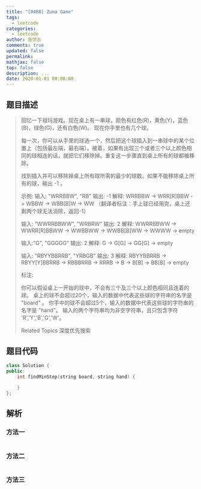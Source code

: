 ```yaml
---
title: "[0488] Zuma Game"
tags:
  - leetcode
categories:
  - leetcode
author: 张学志
comments: true
updated: false
permalink:
mathjax: false
top: false
description: ...
date: 2020-01-01 00:08:08
---
```


## 题目描述

> 回忆一下祖玛游戏。现在桌上有一串球，颜色有红色(R)，黄色(Y)，蓝色(B)，绿色(G)，还有白色(W)。 现在你手里也有几个球。 
> 
> 每一次，你可以从手里的球选一个，然后把这个球插入到一串球中的某个位置上（包括最左端，最右端）。接着，如果有出现三个或者三个以上颜色相同的球相连的话，就把它们移除掉。重复这一步骤直到桌上所有的球都被移除。 
> 
> 找到插入并可以移除掉桌上所有球所需的最少的球数。如果不能移除桌上所有的球，输出 -1 。 
> 
> 
> 示例:
> 输入: "WRRBBW", "RB" 
> 输出: -1 
> 解释: WRRBBW -> WRR[R]BBW -> WBBW -> WBB[B]W -> WW （翻译者标注：手上球已经用完，桌上还剩两个球无法消除，返回-1）
> 
> 输入: "WWRRBBWW", "WRBRW" 
> 输出: 2 
> 解释: WWRRBBWW -> WWRR[R]BBWW -> WWBBWW -> WWBB[B]WW -> WWWW -> empty
> 
> 输入:"G", "GGGGG" 
> 输出: 2 
> 解释: G -> G[G] -> GG[G] -> empty 
> 
> 输入: "RBYYBBRRB", "YRBGB" 
> 输出: 3 
> 解释: RBYYBBRRB -> RBYY[Y]BBRRB -> RBBBRRB -> RRRB -> B -> B[B] -> BB[B] -> empty 
> 
> 
> 标注: 
> 
> 
> 你可以假设桌上一开始的球中，不会有三个及三个以上颜色相同且连着的球。 
> 桌上的球不会超过20个，输入的数据中代表这些球的字符串的名字是 "board" 。 
> 你手中的球不会超过5个，输入的数据中代表这些球的字符串的名字是 "hand"。 
> 输入的两个字符串均为非空字符串，且只包含字符 'R','Y','B','G','W'。 
> 
> Related Topics 深度优先搜索

## 题目代码

```cpp
class Solution {
public:
    int findMinStep(string board, string hand) {
        
    }
};
```

## 解析

### 方法一

```cpp

```

### 方法二

```cpp

```

### 方法三

```cpp

```

